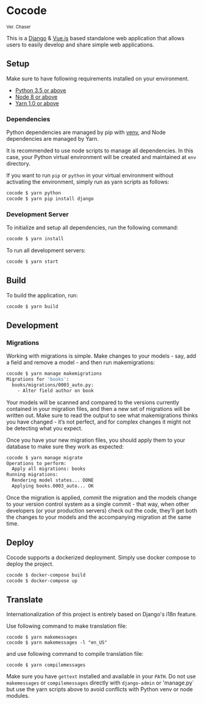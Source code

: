 # Cocode
<small>Ver. Chaser</small>

This is a [Django](https://www.djangoproject.com/) & [Vue.js](https://vuejs.org/) based standalone web application that allows users to easily develop and share simple web applications.

## Setup

Make sure to have following requirements installed on your environment.
- [Python 3.5 or above](https://www.python.org/) 
- [Node 8 or above](https://nodejs.org/en/)
- [Yarn 1.0 or above](https://yarnpkg.com/en/)

### Dependencies

Python dependencies are managed by pip with [venv](https://docs.python.org/3/library/venv.html), and Node dependencies are managed by Yarn. 

It is recommended to use node scripts to manage all dependencies. In this case, your Python virtual environment will be created and maintained at `env` directory.

If you want to run `pip` or `python` in your virtual environment without activating the environment, simply run as yarn scripts as follows:

```bash
cocode $ yarn python
cocode $ yarn pip install django
```

### Development Server

To initialize and setup all dependencies, run the following command:

```bash
cocode $ yarn install
```

To run all development servers:

```bash
cocode $ yarn start
```

## Build

To build the application, run:

```bash
cocode $ yarn build
```

## Development

### Migrations

Working with migrations is simple. Make changes to your models - say, add a field and remove a model - and then run makemigrations:

```bash
cocode $ yarn manage makemigrations
Migrations for 'books':
  books/migrations/0003_auto.py:
    - Alter field author on book
```

Your models will be scanned and compared to the versions currently contained in your migration files, and then a new set of migrations will be written out. Make sure to read the output to see what makemigrations thinks you have changed - it’s not perfect, and for complex changes it might not be detecting what you expect.

Once you have your new migration files, you should apply them to your database to make sure they work as expected:

```bash
cocode $ yarn manage migrate
Operations to perform:
  Apply all migrations: books
Running migrations:
  Rendering model states... DONE
  Applying books.0003_auto... OK
```

Once the migration is applied, commit the migration and the models change to your version control system as a single commit - that way, when other developers (or your production servers) check out the code, they’ll get both the changes to your models and the accompanying migration at the same time.

## Deploy

Cocode supports a dockerized deployment. Simply use docker compose to deploy the project.

```bash
cocode $ docker-compose build
cocode $ docker-compose up
```

## Translate

Internationalization of this project is entirely based on Django's i18n feature. 

Use following command to make translation file:
```
cocode $ yarn makemessages
cocode $ yarn makemessages -l "en_US"
```

and use following command to compile translation file:

```
cocode $ yarn compilemessages
```

Make sure you have `gettext` installed and available in your `PATH`. 
Do not use `makemessages` or `compilemessages` directly with `django-admin` or 'manage.py` but use the yarn scripts above to avoid conflicts with Python venv or node modules. 